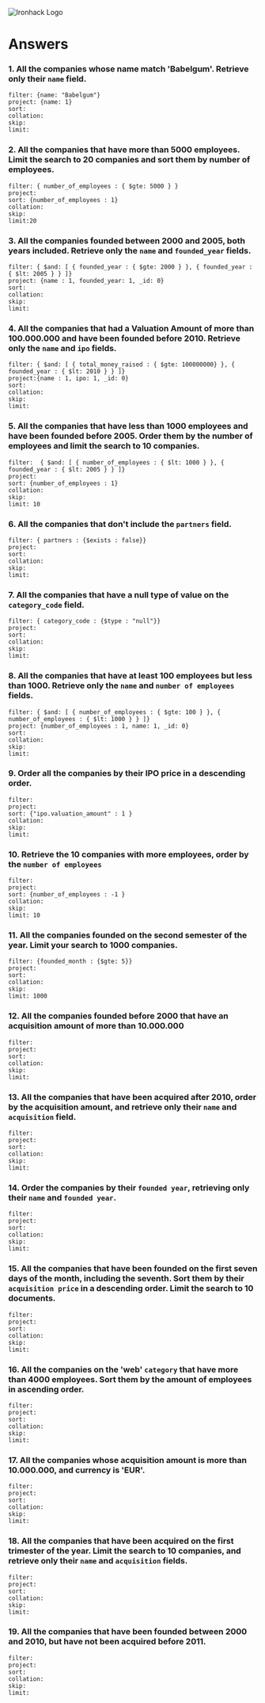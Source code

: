 ![Ironhack Logo](https://i.imgur.com/1QgrNNw.png)

# Answers

### 1. All the companies whose name match 'Babelgum'. Retrieve only their `name` field.
```
filter: {name: "Babelgum"}
project: {name: 1}
sort:
collation:
skip:
limit:
```
### 2. All the companies that have more than 5000 employees. Limit the search to 20 companies and sort them by **number of employees**.

```
filter: { number_of_employees : { $gte: 5000 } }
project:
sort: {number_of_employees : 1}
collation:
skip:
limit:20
```
### 3. All the companies founded between 2000 and 2005, both years included. Retrieve only the `name` and `founded_year` fields.

```
filter: { $and: [ { founded_year : { $gte: 2000 } }, { founded_year : { $lt: 2005 } } ]}
project: {name : 1, founded_year: 1, _id: 0}
sort:
collation:
skip:
limit:
```
### 4. All the companies that had a Valuation Amount of more than 100.000.000 and have been founded before 2010. Retrieve only the `name` and `ipo` fields.

```
filter: { $and: [ { total_money_raised : { $gte: 100000000} }, { founded_year : { $lt: 2010 } } ]}
project:{name : 1, ipo: 1, _id: 0}
sort:
collation:
skip:
limit:
```
### 5. All the companies that have less than 1000 employees and have been founded before 2005. Order them by the number of employees and limit the search to 10 companies.

```
filter:  { $and: [ { number_of_employees : { $lt: 1000 } }, { founded_year : { $lt: 2005 } } ]}
project:
sort: {number_of_employees : 1}
collation:
skip:
limit: 10
```
### 6. All the companies that don't include the `partners` field.

```
filter: { partners : {$exists : false}}
project:
sort:
collation:
skip:
limit:
```
### 7. All the companies that have a null type of value on the `category_code` field.

```
filter: { category_code : {$type : "null"}}
project:
sort:
collation:
skip:
limit:
```
### 8. All the companies that have at least 100 employees but less than 1000. Retrieve only the `name` and `number of employees` fields.

```
filter: { $and: [ { number_of_employees : { $gte: 100 } }, { number_of_employees : { $lt: 1000 } } ]}
project: {number_of_employees : 1, name: 1, _id: 0}
sort:
collation:
skip:
limit:
```
### 9. Order all the companies by their IPO price in a descending order.

```
filter: 
project:
sort: {"ipo.valuation_amount" : 1 }
collation:
skip:
limit:
```
### 10. Retrieve the 10 companies with more employees, order by the `number of employees`

```
filter: 
project:
sort: {number_of_employees : -1 }
collation:
skip:
limit: 10
```
### 11. All the companies founded on the second semester of the year. Limit your search to 1000 companies.

```
filter: {founded_month : {$gte: 5}}
project:
sort:
collation:
skip:
limit: 1000
```
### 12. All the companies founded before 2000 that have an acquisition amount of more than 10.000.000

```
filter: 
project:
sort:
collation:
skip:
limit:
```
### 13. All the companies that have been acquired after 2010, order by the acquisition amount, and retrieve only their `name` and `acquisition` field.

```
filter: 
project:
sort:
collation:
skip:
limit:
```
### 14. Order the companies by their `founded year`, retrieving only their `name` and `founded year`.

```
filter: 
project:
sort:
collation:
skip:
limit:
```
### 15. All the companies that have been founded on the first seven days of the month, including the seventh. Sort them by their `acquisition price` in a descending order. Limit the search to 10 documents.

```
filter: 
project:
sort:
collation:
skip:
limit:
```
### 16. All the companies on the 'web' `category` that have more than 4000 employees. Sort them by the amount of employees in ascending order.

```
filter: 
project:
sort:
collation:
skip:
limit:
```
### 17. All the companies whose acquisition amount is more than 10.000.000, and currency is 'EUR'.

```
filter: 
project:
sort:
collation:
skip:
limit:
```
### 18. All the companies that have been acquired on the first trimester of the year. Limit the search to 10 companies, and retrieve only their `name` and `acquisition` fields.

```
filter: 
project:
sort:
collation:
skip:
limit:
```
### 19. All the companies that have been founded between 2000 and 2010, but have not been acquired before 2011.

```
filter: 
project:
sort:
collation:
skip:
limit:
```